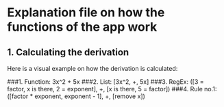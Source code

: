 # Explanation file on how the functions of the app work

## 1. Calculating the derivation

Here is a visual example on how the derivation is calculated:

###1. Function: 3x^2 + 5x
###2. List:    [3x^2, +, 5x]
###3. RegEx:   ([3 = factor, x is there, 2 = exponent], +, [x is there, 5 = factor])
###4. Rule no.1: ([factor * exponent, exponent - 1], +, [remove x])

